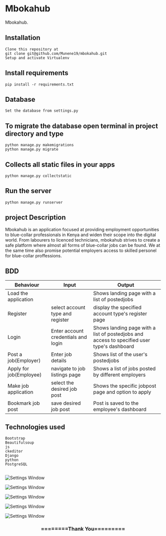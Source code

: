 # Mbokahub
Mbokahub.  


## Installation

```
Clone this repository at 
git clone git@github.com/Munene19/mbokahub.git
Setup and activate Virtualenv
```

## Install requirements

```
pip install -r requirements.txt
```
## Database

```
Set the database from settings.py
```

## To migrate the database open terminal in project directory and type
```
python manage.py makemigrations
python manage.py migrate
```

## Collects all static files in your apps

```
python manage.py collectstatic
```

## Run the server
```
python manage.py runserver
```
## project Description
 Mbokahub is an application focused at providing employment opportunities to blue-collar professionals in Kenya and widen their scope into the digital world. From labourers to licenced technicians, mbokahub strives to create a safe platform where almost all forms of blue-collar jobs can be found. We at the same time also promise potential employers access to skilled personel for blue-collar proffessions.


## BDD
 
| Behaviour                 | Input                  | Output                      |
| ------------------------  |----------------------| --------------------------------------------|
| Load the application      | |Shows landing page with a list of postedjobs|
| Register                  |select account type and register|display the specified account type's register page|
| Login |Enter account credentials and login|Shows landing page with a list of postedjobs and access to specified user type's dashboard|
| Post a job(Employer)    |Enter job details| Shows list of the user's postedjobs|     
| Apply for job(Employee)    |navigate to job listings page| Shows a list of jobs posted by different employers|            
| Make job application    |select the desired job post| Shows the specific jobpost page and option to apply|
| Bookmark job post   |save desired job post| Post is saved to the employee's dashboard|


## Technologies used
```
Bootstrap
Beautifulsoup
js
ckeditor
Django
python
PostgreSQL


```
![Settings Window](https://raw.github.com/Munene19/Mbokahub/screenshots/landing.png)

![Settings Window](https://raw.github.com/Munene19/Mbokahub/screenshots/employeesignup)

![Settings Window](https://raw.github.com/Munene19/Mbokahub/screenshots/employersignup)

![Settings Window](https://raw.github.com/Munene19/Mbokahub/screenshots/jobs)

![Settings Window](https://raw.github.com/Munene19/Mbokahub/screenshots/aboutus)



<div align="center">
    <h3>========Thank You=========</h3>
</div>


